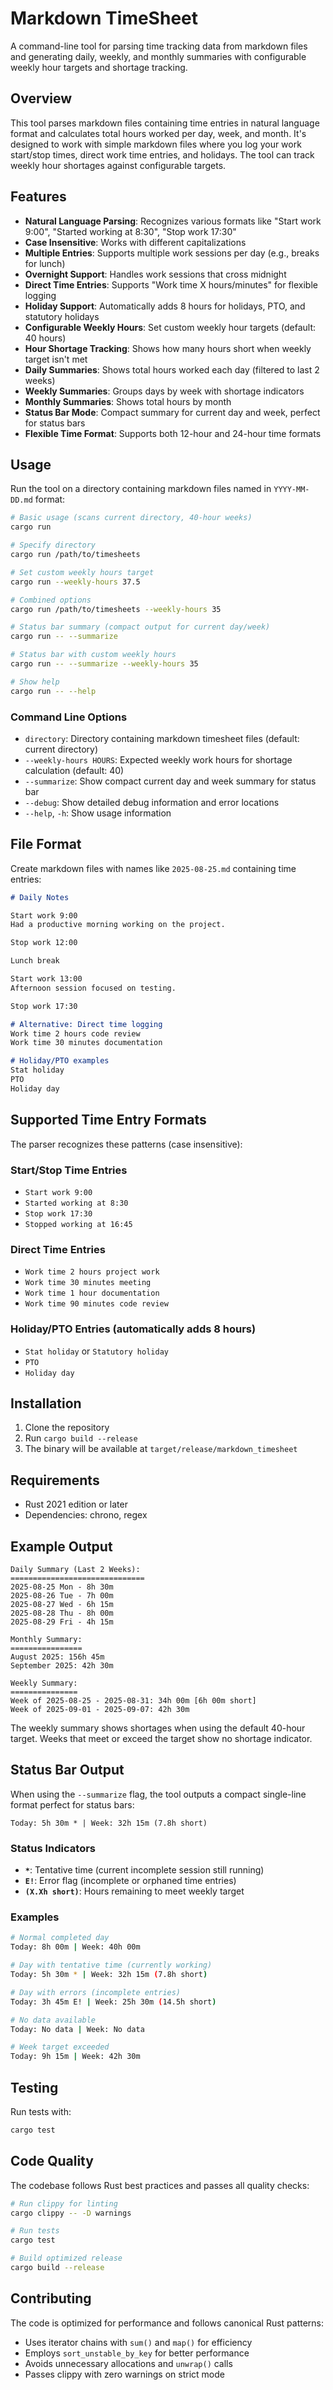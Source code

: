 # Markdown TimeSheet

A command-line tool for parsing time tracking data from markdown files and generating daily, weekly, and monthly summaries with configurable weekly hour targets and shortage tracking.

## Overview

This tool parses markdown files containing time entries in natural language format and calculates total hours worked per day, week, and month. It's designed to work with simple markdown files where you log your work start/stop times, direct work time entries, and holidays. The tool can track weekly hour shortages against configurable targets.

## Features

- **Natural Language Parsing**: Recognizes various formats like "Start work 9:00", "Started working at 8:30", "Stop work 17:30"
- **Case Insensitive**: Works with different capitalizations
- **Multiple Entries**: Supports multiple work sessions per day (e.g., breaks for lunch)
- **Overnight Support**: Handles work sessions that cross midnight
- **Direct Time Entries**: Supports "Work time X hours/minutes" for flexible logging
- **Holiday Support**: Automatically adds 8 hours for holidays, PTO, and statutory holidays
- **Configurable Weekly Hours**: Set custom weekly hour targets (default: 40 hours)
- **Hour Shortage Tracking**: Shows how many hours short when weekly target isn't met
- **Daily Summaries**: Shows total hours worked each day (filtered to last 2 weeks)
- **Weekly Summaries**: Groups days by week with shortage indicators
- **Monthly Summaries**: Shows total hours by month
- **Status Bar Mode**: Compact summary for current day and week, perfect for status bars
- **Flexible Time Format**: Supports both 12-hour and 24-hour time formats

## Usage

Run the tool on a directory containing markdown files named in `YYYY-MM-DD.md` format:

```bash
# Basic usage (scans current directory, 40-hour weeks)
cargo run

# Specify directory
cargo run /path/to/timesheets

# Set custom weekly hours target
cargo run --weekly-hours 37.5

# Combined options
cargo run /path/to/timesheets --weekly-hours 35

# Status bar summary (compact output for current day/week)
cargo run -- --summarize

# Status bar with custom weekly hours
cargo run -- --summarize --weekly-hours 35

# Show help
cargo run -- --help
```

### Command Line Options

- `directory`: Directory containing markdown timesheet files (default: current directory)
- `--weekly-hours HOURS`: Expected weekly work hours for shortage calculation (default: 40)
- `--summarize`: Show compact current day and week summary for status bar
- `--debug`: Show detailed debug information and error locations
- `--help`, `-h`: Show usage information

## File Format

Create markdown files with names like `2025-08-25.md` containing time entries:

```markdown
# Daily Notes

Start work 9:00
Had a productive morning working on the project.

Stop work 12:00

Lunch break

Start work 13:00
Afternoon session focused on testing.

Stop work 17:30

# Alternative: Direct time logging
Work time 2 hours code review
Work time 30 minutes documentation

# Holiday/PTO examples
Stat holiday
PTO
Holiday day
```

## Supported Time Entry Formats

The parser recognizes these patterns (case insensitive):

### Start/Stop Time Entries
- `Start work 9:00`
- `Started working at 8:30`
- `Stop work 17:30`
- `Stopped working at 16:45`

### Direct Time Entries
- `Work time 2 hours project work`
- `Work time 30 minutes meeting`
- `Work time 1 hour documentation`
- `Work time 90 minutes code review`

### Holiday/PTO Entries (automatically adds 8 hours)
- `Stat holiday` or `Statutory holiday`
- `PTO`
- `Holiday day`

## Installation

1. Clone the repository
2. Run `cargo build --release`
3. The binary will be available at `target/release/markdown_timesheet`

## Requirements

- Rust 2021 edition or later
- Dependencies: chrono, regex

## Example Output

```
Daily Summary (Last 2 Weeks):
==============================
2025-08-25 Mon - 8h 30m
2025-08-26 Tue - 7h 00m  
2025-08-27 Wed - 6h 15m
2025-08-28 Thu - 8h 00m
2025-08-29 Fri - 4h 15m

Monthly Summary:
================
August 2025: 156h 45m
September 2025: 42h 30m

Weekly Summary:
===============
Week of 2025-08-25 - 2025-08-31: 34h 00m [6h 00m short]
Week of 2025-09-01 - 2025-09-07: 42h 30m
```

The weekly summary shows shortages when using the default 40-hour target. Weeks that meet or exceed the target show no shortage indicator.

## Status Bar Output

When using the `--summarize` flag, the tool outputs a compact single-line format perfect for status bars:

```
Today: 5h 30m * | Week: 32h 15m (7.8h short)
```

### Status Indicators

- **`*`**: Tentative time (current incomplete session still running)
- **`E!`**: Error flag (incomplete or orphaned time entries)
- **`(X.Xh short)`**: Hours remaining to meet weekly target

### Examples

```bash
# Normal completed day
Today: 8h 00m | Week: 40h 00m

# Day with tentative time (currently working)  
Today: 5h 30m * | Week: 32h 15m (7.8h short)

# Day with errors (incomplete entries)
Today: 3h 45m E! | Week: 25h 30m (14.5h short)

# No data available
Today: No data | Week: No data

# Week target exceeded
Today: 9h 15m | Week: 42h 30m
```

## Testing

Run tests with:

```bash
cargo test
```

## Code Quality

The codebase follows Rust best practices and passes all quality checks:

```bash
# Run clippy for linting
cargo clippy -- -D warnings

# Run tests
cargo test

# Build optimized release
cargo build --release
```

## Contributing

The code is optimized for performance and follows canonical Rust patterns:
- Uses iterator chains with `sum()` and `map()` for efficiency
- Employs `sort_unstable_by_key` for better performance
- Avoids unnecessary allocations and `unwrap()` calls
- Passes clippy with zero warnings on strict mode